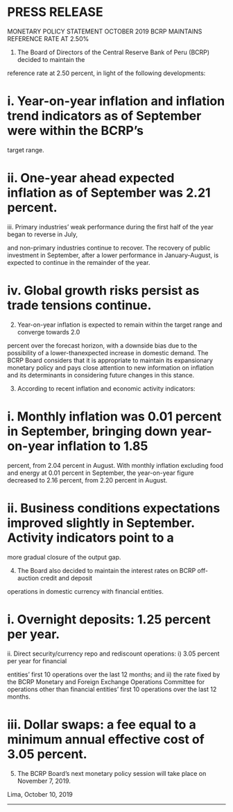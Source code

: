 # PRESS RELEASE

 MONETARY POLICY STATEMENT OCTOBER 2019
 BCRP MAINTAINS REFERENCE RATE AT 2.50%

1. The Board of Directors of the Central Reserve Bank of Peru (BCRP) decided to maintain the

reference rate at 2.50 percent, in light of the following developments:

# i. Year-on-year inflation and inflation trend indicators as of September were within the BCRP’s

target range.

# ii. One-year ahead expected inflation as of September was 2.21 percent.
 iii. Primary industries’ weak performance during the first half of the year began to reverse in July,

and non-primary industries continue to recover. The recovery of public investment in
September, after a lower performance in January-August, is expected to continue in the
remainder of the year.

# iv. Global growth risks persist as trade tensions continue.

2. Year-on-year inflation is expected to remain within the target range and converge towards 2.0

percent over the forecast horizon, with a downside bias due to the possibility of a lower-thanexpected increase in domestic demand. The BCRP Board considers that it is appropriate to
maintain its expansionary monetary policy and pays close attention to new information on inflation
and its determinants in considering future changes in this stance.

3. According to recent inflation and economic activity indicators:

# i. Monthly inflation was 0.01 percent in September, bringing down year-on-year inflation to 1.85

percent, from 2.04 percent in August. With monthly inflation excluding food and energy at 0.01
percent in September, the year-on-year figure decreased to 2.16 percent, from 2.20 percent in
August.

# ii. Business conditions expectations improved slightly in September. Activity indicators point to a
more gradual closure of the output gap.

4. The Board also decided to maintain the interest rates on BCRP off-auction credit and deposit

operations in domestic currency with financial entities.

# i. Overnight deposits: 1.25 percent per year.
 ii. Direct security/currency repo and rediscount operations: i) 3.05 percent per year for financial

entities’ first 10 operations over the last 12 months; and ii) the rate fixed by the BCRP Monetary
and Foreign Exchange Operations Committee for operations other than financial entities’ first
10 operations over the last 12 months.

# iii. Dollar swaps: a fee equal to a minimum annual effective cost of 3.05 percent.

5. The BCRP Board’s next monetary policy session will take place on November 7, 2019.

Lima, October 10, 2019


-----

